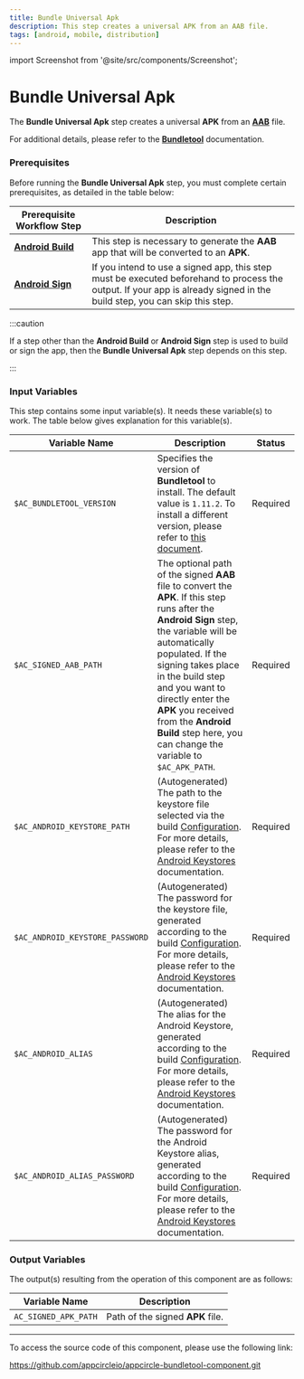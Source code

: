 ```yaml
---
title: Bundle Universal Apk
description: This step creates a universal APK from an AAB file.
tags: [android, mobile, distribution]
---
```


import Screenshot from '@site/src/components/Screenshot';

# Bundle Universal Apk

The **Bundle Universal Apk** step creates a universal **APK** from an [**AAB**](https://developer.android.com/guide/app-bundle) file.

For additional details, please refer to the [**Bundletool**](https://developer.android.com/tools/bundletool) documentation.

### Prerequisites

Before running the **Bundle Universal Apk** step, you must complete certain prerequisites, as detailed in the table below:

| Prerequisite Workflow Step                                                                         | Description                                                                                                                                                              |
| -------------------------------------------------------------------------------------------------- | ------------------------------------------------------------------------------------------------------------------------------------------------------------------------ |
| [**Android Build**](/workflows/android-specific-workflow-steps/android-build) | This step is necessary to generate the **AAB** app that will be converted to an **APK**.                                                                                 |
| [**Android Sign**](/workflows/android-specific-workflow-steps/android-sign)   | If you intend to use a signed app, this step must be executed beforehand to process the output. If your app is already signed in the build step, you can skip this step. |

:::caution

If a step other than the **Android Build** or **Android Sign** step is used to build or sign the app, then the **Bundle Universal Apk** step depends on this step.

:::

<Screenshot url='https://cdn.appcircle.io/docs/assets/android-workflow-components-bundle-universal-apk_1.png'/>

### Input Variables

This step contains some input variable(s). It needs these variable(s) to work. The table below gives explanation for this variable(s).

<Screenshot url='https://cdn.appcircle.io/docs/assets/android-workflow-components-bundle-universal-apk_2.png'/>

| Variable Name                   | Description                                                                                                                                                                                                                                                                                                                                                     | Status   |
| ------------------------------- | --------------------------------------------------------------------------------------------------------------------------------------------------------------------------------------------------------------------------------------------------------------------------------------------------------------------------------------------------------------- | -------- |
| `$AC_BUNDLETOOL_VERSION`        | Specifies the version of **Bundletool** to install. The default value is `1.11.2`. To install a different version, please refer to [this document](https://github.com/google/bundletool/releases).                                                                                                                                                              | Required |
| `$AC_SIGNED_AAB_PATH`           | The optional path of the signed **AAB** file to convert the **APK**. If this step runs after the **Android Sign** step, the variable will be automatically populated. If the signing takes place in the build step and you want to directly enter the **APK** you received from the **Android Build** step here, you can change the variable to `$AC_APK_PATH`. | Required |
| `$AC_ANDROID_KEYSTORE_PATH`     | (Autogenerated) The path to the keystore file selected via the build [Configuration](/build/build-process-management/build-profile-configuration). For more details, please refer to the [Android Keystores](/signing-identities/android-keystores) documentation.                                           | Required |
| `$AC_ANDROID_KEYSTORE_PASSWORD` | (Autogenerated) The password for the keystore file, generated according to the build [Configuration](/build/build-process-management/build-profile-configuration). For more details, please refer to the [Android Keystores](/signing-identities/android-keystores) documentation.                           | Required |
| `$AC_ANDROID_ALIAS`             | (Autogenerated) The alias for the Android Keystore, generated according to the build [Configuration](/build/build-process-management/build-profile-configuration). For more details, please refer to the [Android Keystores](/signing-identities/android-keystores) documentation.                           | Required |
| `$AC_ANDROID_ALIAS_PASSWORD`    | (Autogenerated) The password for the Android Keystore alias, generated according to the build [Configuration](/build/build-process-management/build-profile-configuration). For more details, please refer to the [Android Keystores](/signing-identities/android-keystores) documentation.                  | Required |

### Output Variables

The output(s) resulting from the operation of this component are as follows:

| Variable Name         | Description                      |
| --------------------- | -------------------------------- |
| `AC_SIGNED_APK_PATH` | Path of the signed **APK** file. |

---

To access the source code of this component, please use the following link:

https://github.com/appcircleio/appcircle-bundletool-component.git
